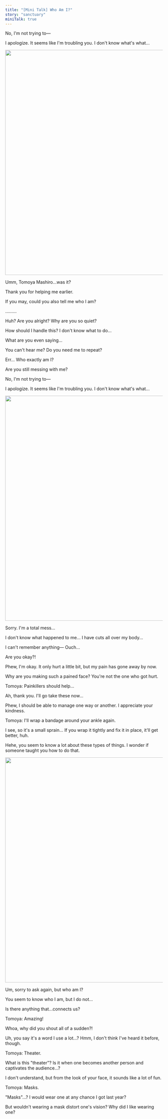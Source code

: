 ```yaml
---
title: "[Mini Talk] Who Am I?"
story: "sanctuary"
miniTalk: true
---
```


<MiniTalk speaker="Tomoya" response="Are you still messing with me?" replier="Wataru">

No, I'm not trying to—

I apologize. It seems like I'm troubling you. I don't know what's what...

</MiniTalk>

<Image src="/img/tl/sanctuary/mini_talk/wataru/2/1.jpg" layout="responsive" width="1560" height="720" quality="100" />

<Bubble character="Wataru">

Umm, Tomoya Mashiro...was it?

Thank you for helping me earlier.

If you may, could you also tell me who I am?

</Bubble>

<div className="minitalk" character="Tomoya">
    <div className="minitalk-option">
        <div className="minitalk-option__header">
            .........
        </div>
        <div className="minitalk-option__body">
<Bubble character="Wataru">

Huh? Are you alright? Why are you so quiet?

How should I handle this? I don't know what to do...

</Bubble>
        </div>
    </div>
    <div className="minitalk-option">
        <div className="minitalk-option__header">
            What are you even saying...
        </div>
        <div className="minitalk-option__body">
<Bubble character="Wataru">

You can't hear me? Do you need me to repeat?

Err... Who exactly am I?

</Bubble>
        </div>
    </div>
    <div className="minitalk-option">
        <div className="minitalk-option__header">
            Are you still messing with me?
        </div>
        <div className="minitalk-option__body">
<Bubble character="Wataru">

No, I'm not trying to—

I apologize. It seems like I'm troubling you. I don't know what's what...

</Bubble>
        </div>
    </div>
</div>

<Image src="/img/tl/sanctuary/mini_talk/wataru/2/2.jpg" layout="responsive" width="1560" height="720" quality="100" />

<Bubble character="Wataru">

Sorry. I'm a total mess...

I don't know what happened to me... I have cuts all over my body...

I can't remember anything— Ouch...

</Bubble>

Are you okay?!

Phew, I'm okay. It only hurt a little bit, but my pain has gone away by now.

Why are you making such a pained face? You're not the one who got hurt.

Tomoya: Painkillers should help...

Ah, thank you. I'll go take these now...

Phew, I should be able to manage one way or another. I appreciate your kindness.

Tomoya: I'll wrap a bandage around your ankle again.

I see, so it's a small sprain... If you wrap it tightly and fix it in place, it'll get better, huh.

Hehe, you seem to know a lot about these types of things. I wonder if someone taught you how to do that.

<Image src="/img/tl/sanctuary/mini_talk/wataru/2/3.jpg" layout="responsive" width="1560" height="720" quality="100" />

<Bubble character="Wataru">

Um, sorry to ask again, but who am I?

You seem to know who I am, but I do not...

Is there anything that...connects us?

</Bubble>

Tomoya: Amazing!

Whoa, why did you shout all of a sudden?!

Uh, you say it's a word I use a lot...? Hmm, I don't think I've heard it before, though.

Tomoya: Theater.

What is this "theater"? Is it when one becomes another person and captivates the audience...?

I don't understand, but from the look of your face, it sounds like a lot of fun.

Tomoya: Masks.

"Masks"...? I would wear one at any chance I got last year?

But wouldn't wearing a mask distort one's vision? Why did I like wearing one?

<Credits tl="[Ren](https://tomoya.moe)" tlc="<a href='https://twitter.com/trystofstarrs'>remi</a>" qc="<a href='https://honeyspades.tumblr.com'>honeyspades</a>" />
